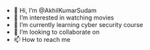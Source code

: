 - 👋 Hi, I’m @AkhilKumarSudam
- 👀 I’m interested in watching movies
- 🌱 I’m currently learning cyber security course
- 💞️ I’m looking to collaborate on 
- 📫 How to reach me 

<!---
AkhilKumarSudam/AkhilKumarSudam is a ✨ special ✨ repository because its `README.md` (this file) appears on your GitHub profile.
You can click the Preview link to take a look at your changes.
--->
